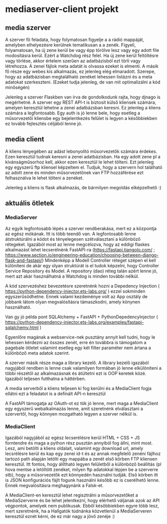 # mediaserver-client projekt

## media szerver
A szerver fő feladata, hogy folymatosan figyelje a a rádió mappáját, amelyben elhelyezésre kerülnek tematikusan a a zenék. Figyeli, folyamatosan, ha új zene kerül be vagy épp törölve lesz vagy egy adott file modosításra kerül. Ezért a Watchdog rész felel. Ha új zene kerül feltöltésre vagy törlése, akkor értelem szerűen az adatbázisból ezt törli vagy létrehozza. A zenei fájlok meta adatát is olvassa ezeket is elmenti. A másik fő része egy webes kis alkalmazás, ez jelenleg elég elmaradott. Szerepe, hogy az adatbázisban megtalálható zenéket lehessen listázni és a meta adatokat szerkeszteni. (Ezeket tudja jelenleg, de van mit optimalizálni a kód minőségén)

Jelenleg a szerver Flaskben van írva de gondolkodunk rajta, hogy djnago is megérhetné. A szerver egy REST API-t is biztosít külső kliensek számára, amelyen keresztül lehetne a zenei adatbázsban keresni. Ez jelenleg a kliens számára a legfontosabb. Egy auth is jó lenne bele, hogy esetleg a műsorvezetői kliensbe egy bejelentkezés felület is legyen a későbbiekben ez tovább fejlesztés céljából lenne jó.

## media client
A kliens lényegében az adást lebonyolító műsorvezetők számára érdekes. Ezen keresztül tudnak keresni a zenei adatbázisban. Ha egy adott zene pl a kívánságműsorhoz kell, akkor ezen keresztül le lehet tölteni. Ezt jelenleg egy egyszerű ftp kliensel képzeltem el. Tudjuk, hogy a szervern hol található az adott zene és minden műsorvezetőnek van FTP hozzáférése ezt felhasználva le lehet tölteni a zenéket. 

Jelenleg a kliens is flask alkalmazás, de bármilyen megoldás elképzelhető :) 

## aktuális ötletek

### MediaServer

Az egyik legfontosabb lépés a szerver rendberakása, mert ez a központja az egész mókának. Itt is több teendő van. A legfontosabb lenne átstruktúrálni a kódot és tényelegesen szétválasztani a különböző rétegeket. 
Igazából most az lenne megcélozva, hogy az eddigi flaskes alkalmazást lehet lecserélnénk FastAPI-ra (https://fastapi.tiangolo.com/ ; https://www.section.io/engineering-education/choosing-between-django-flask-and-fastapi/)
Mindenképp a Modell Controller réteget szépen el kell különíteni de akár egy olyan struktúrát is el tudok képzelni, hogy Controller Service Repository és Model. A repository (dao) réteg talán azért lenne jó, mert azt akár használhatná a Watchdog is minden további nélkül.

A kód szervezéshez bevezetésre szeretnénk hozni a Depedency Injection ( https://python-dependency-injector.ets-labs.org/ ) ezzel sokminden egyszerűsödhetne. Ennek valami kezdeménye volt az App osztály de jobbank látom olyan megvalósításra támaszkodni, amely könynen használható. 

Van gy jó példa pont SQLAlchemy + FastAPI + PythonDepedencyInjector ( https://python-dependency-injector.ets-labs.org/examples/fastapi-sqlalchemy.html )

Egyenlőre magának a webservice-nek pusztány annyit kell tudni, hogy le lehessen kérdezni az összes zenét, erre én továbbra is támogatom a pagebale ötletet valamint esetleg egy két filter paraméter nem ártana a különböző meta adatok szerint. 

A szerver másik része maga a library kezelő. A library kezelő igazából nagyjából rendben is lenne csak valamilyen formában jó lenne elkülöníteni a többi részétől az alkalmazásnak és átültetni ezt is OOP keretek közé. Igazából teljesen futthatna a háttérben. 

A media serverből a kliens teljesen ki fog kerülni és a MediaClient fogja ellátni ezt a feladatot is a definált API-n keresztül

A FastAPI támogatja az OAuth-ot ez tök jó lenne, mert maga a MediaClient egy egyszerű webalkalmazás lenne, amit szeretnénk elválasztani a szervertől, hogy könnyen mozgatható legyen a szerver nélkül is. 

### MediaClient

Igazából nagyjából az egész lecserélésre kerül HTML + CSS + JS forntendre és maga a python rész pusztán annyiból fog állni, mint most. Lesz, ami betölti a kliens oldalait, valamint egy download url, amely lecsrélésre kerül és kap egy zenei id-t és az annak megfelelő zenéni fájlhoz tartozó path alapján letölti egy mappába a zenét első körben FTP kliensen keresztül. Itt fontos, hogy álíltható legyen felületből a különböző beállítás (pl hova mentse a letöltött zenéket, milyen ftp adatokkal lépjen be a szerverre stb), hogy a műsorvezetők ezt könnyedén használni tudják. Első körben itt is JSON konfigurációs fájlt fogunk használni később ez is cserélhető lenne.  Ennek megvalósításra meghagynánk a Falsk-et. 

A MediaClient-en keresztül lehet regisztrálni a műsorvezetőket a MediaSzerverre és be lehet jelentkezni, hogy elérhető váljanak azok az API végpontok, amelyek nem publikusak. Ebből későbbiekben egyre több lesz, mert szeretnénk, ha a Hallgatók túdnánka közvetlenül a MediaServeren keresztül eznét kérni, de ez már nagy a jövő zenéje :)

